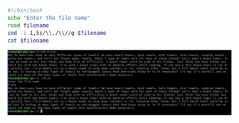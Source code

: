 ```bash
#!/bin/bash
echo "Enter the file name"
read filename
sed -i 1,5s/\\./\\//g $filename
cat $filename
```
![loading...](ss9.jpg)
